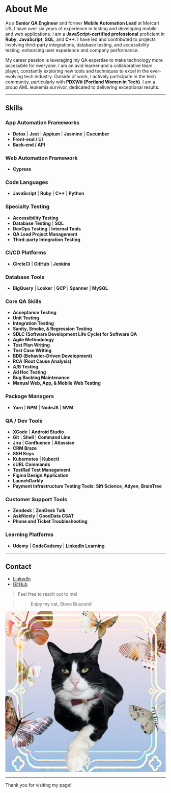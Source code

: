 # About Me

As a **Senior QA Engineer** and former **Mobile Automation Lead** at Mercari US, I have over six years of experience in testing and developing mobile and web applications. I am a **JavaScript-certified professional** proficient in **Ruby**, **JavaScript**, **SQL**, and **C++**. I have led and contributed to projects involving third-party integrations, database testing, and accessibility testing, enhancing user experience and company performance.

My career passion is leveraging my QA expertise to make technology more accessible for everyone. I am an avid learner and a collaborative team player, constantly exploring new tools and techniques to excel in the ever-evolving tech industry. Outside of work, I actively participate in the tech community, particularly with **PDXWit (Portland Women in Tech)**. I am a proud AML leukemia survivor, dedicated to delivering exceptional results.

---

## Skills

### App Automation Frameworks
- **Detox** | **Jest** | **Appium** | **Jasmine** | **Cucumber**
- **Front-end / UI**
- **Back-end / API**

### Web Automation Framework
- **Cypress**

### Code Languages
- **JavaScript** | **Ruby** | **C++** | **Python**

### Specialty Testing
- **Accessibility Testing**
- **Database Testing** | **SQL**
- **DevOps Testing** | **Internal Tools**
- **QA Lead Project Management**
- **Third-party Integration Testing**

### CI/CD Platforms
- **CircleCi** | **GitHub** | **Jenkins**

### Database Tools
- **BigQuery** | **Looker** | **GCP** | **Spanner** | **MySQL**

### Core QA Skills
- **Acceptance Testing**
- **Unit Testing**
- **Integration Testing**
- **Sanity, Smoke, & Regression Testing**
- **SDLC (Software Development Life Cycle) for Software QA**
- **Agile Methodology**
- **Test Plan Writing**
- **Test Case Writing**
- **BDD (Behavior-Driven Development)**
- **RCA (Root Cause Analysis)**
- **A/B Testing**
- **Ad Hoc Testing**
- **Bug Backlog Maintenance**
- **Manual Web, App, & Mobile Web Testing**

### Package Managers
- **Yarn** | **NPM** | **NodeJS** | **NVM**

### QA / Dev Tools
- **XCode** | **Android Studio**
- **Git** | **Shell** | **Command Line**
- **Jira** | **Confluence** | **Atlassian**
- **CRM Braze**
- **SSH Keys**
- **Kubernetes** | **Kubectl**
- **cURL Commands**
- **TestRail Test Management**
- **Figma Design Application**
- **LaunchDarkly**
- **Payment Infrastructure Testing Tools**: **Sift Science**, **Adyen**, **BrainTree**

### Customer Support Tools
- **Zendesk** | **ZenDesk Talk**
- **AskNicely** | **GoodData CSAT**
- **Phone and Ticket Troubleshooting**

### Learning Platforms
- **Udemy** | **CodeCademy** | **LinkedIn Learning**

---

## Contact

- [LinkedIn](https://www.linkedin.com/in/ginaferguson)
- [GitHub](https://github.com/ginafergusonQA)

> Feel free to reach out to me!

>> Enjoy my cat, Steve Buscemi!

![My Cat: Steve Buscemi](https://github.com/gfergusonQA/ginaqa.github.io/blob/main/Photoroom_20240613_022255.jpg?raw=true)

---

Thank you for visiting my page!
